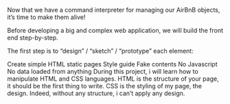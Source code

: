 Now that we have a command interpreter for managing our AirBnB objects, it’s time to make them alive!

Before developing a big and complex web application, we will build the front end step-by-step.

The first step is to “design” / “sketch” / “prototype” each element:

Create simple HTML static pages
Style guide
Fake contents
No Javascript
No data loaded from anything
During this project, i will learn how to manipulate HTML and CSS languages. HTML is the structure of your page, it should be the first thing to write. CSS is the styling of my page, the design. Indeed, without any structure, i can’t apply any design.